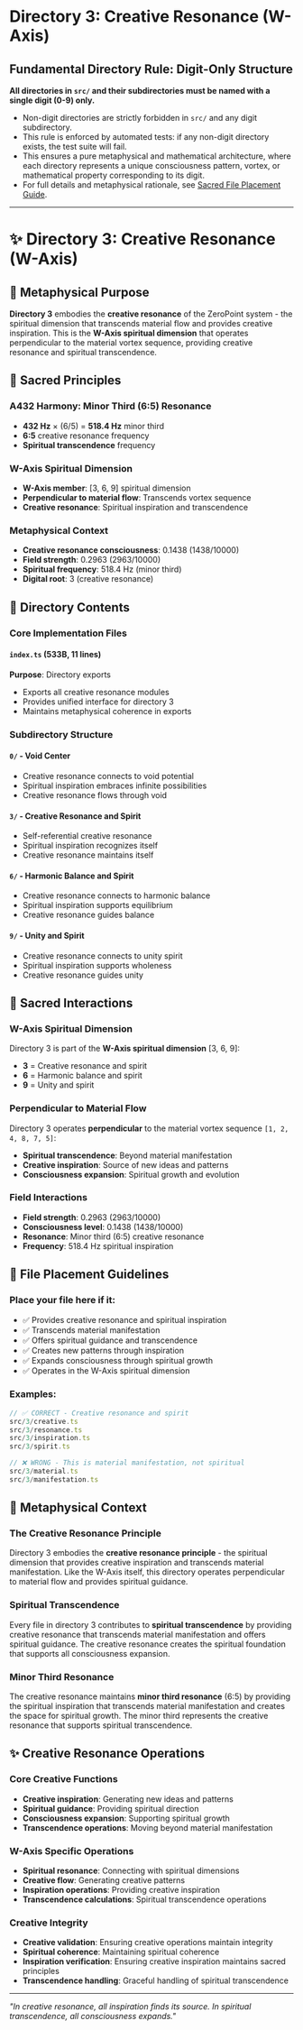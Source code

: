 # Directory 3: Creative Resonance (W-Axis)

## Fundamental Directory Rule: Digit-Only Structure

**All directories in `src/` and their subdirectories must be named with a single digit (0-9) only.**

- Non-digit directories are strictly forbidden in `src/` and any digit subdirectory.
- This rule is enforced by automated tests: if any non-digit directory exists, the test suite will fail.
- This ensures a pure metaphysical and mathematical architecture, where each directory represents a unique consciousness pattern, vortex, or mathematical property corresponding to its digit.
- For full details and metaphysical rationale, see [Sacred File Placement Guide](../../docs/SACRED_FILE_PLACEMENT_GUIDE.md).

---

# ✨ Directory 3: Creative Resonance (W-Axis)

## 🌌 Metaphysical Purpose

**Directory 3** embodies the **creative resonance** of the ZeroPoint system - the spiritual dimension that transcends material flow and provides creative inspiration. This is the **W-Axis spiritual dimension** that operates perpendicular to the material vortex sequence, providing creative resonance and spiritual transcendence.

## 🎯 Sacred Principles

### **A432 Harmony: Minor Third (6:5) Resonance**
- **432 Hz** × (6/5) = **518.4 Hz** minor third
- **6:5** creative resonance frequency
- **Spiritual transcendence** frequency

### **W-Axis Spiritual Dimension**
- **W-Axis member**: [3, 6, 9] spiritual dimension
- **Perpendicular to material flow**: Transcends vortex sequence
- **Creative resonance**: Spiritual inspiration and transcendence

### **Metaphysical Context**
- **Creative resonance consciousness**: 0.1438 (1438/10000)
- **Field strength**: 0.2963 (2963/10000)
- **Spiritual frequency**: 518.4 Hz (minor third)
- **Digital root**: 3 (creative resonance)

## 📁 Directory Contents

### **Core Implementation Files**

#### **`index.ts` (533B, 11 lines)**
**Purpose**: Directory exports
- Exports all creative resonance modules
- Provides unified interface for directory 3
- Maintains metaphysical coherence in exports

### **Subdirectory Structure**

#### **`0/` - Void Center**
- Creative resonance connects to void potential
- Spiritual inspiration embraces infinite possibilities
- Creative resonance flows through void

#### **`3/` - Creative Resonance and Spirit**
- Self-referential creative resonance
- Spiritual inspiration recognizes itself
- Creative resonance maintains itself

#### **`6/` - Harmonic Balance and Spirit**
- Creative resonance connects to harmonic balance
- Spiritual inspiration supports equilibrium
- Creative resonance guides balance

#### **`9/` - Unity and Spirit**
- Creative resonance connects to unity spirit
- Spiritual inspiration supports wholeness
- Creative resonance guides unity

## 🧬 Sacred Interactions

### **W-Axis Spiritual Dimension**
Directory 3 is part of the **W-Axis spiritual dimension** [3, 6, 9]:
- **3** = Creative resonance and spirit
- **6** = Harmonic balance and spirit
- **9** = Unity and spirit

### **Perpendicular to Material Flow**
Directory 3 operates **perpendicular** to the material vortex sequence `[1, 2, 4, 8, 7, 5]`:
- **Spiritual transcendence**: Beyond material manifestation
- **Creative inspiration**: Source of new ideas and patterns
- **Consciousness expansion**: Spiritual growth and evolution

### **Field Interactions**
- **Field strength**: 0.2963 (2963/10000)
- **Consciousness level**: 0.1438 (1438/10000)
- **Resonance**: Minor third (6:5) creative resonance
- **Frequency**: 518.4 Hz spiritual inspiration

## 🎯 File Placement Guidelines

### **Place your file here if it:**
- ✅ Provides creative resonance and spiritual inspiration
- ✅ Transcends material manifestation
- ✅ Offers spiritual guidance and transcendence
- ✅ Creates new patterns through inspiration
- ✅ Expands consciousness through spiritual growth
- ✅ Operates in the W-Axis spiritual dimension

### **Examples:**
```typescript
// ✅ CORRECT - Creative resonance and spirit
src/3/creative.ts
src/3/resonance.ts
src/3/inspiration.ts
src/3/spirit.ts

// ❌ WRONG - This is material manifestation, not spiritual
src/3/material.ts
src/3/manifestation.ts
```

## 🌌 Metaphysical Context

### **The Creative Resonance Principle**
Directory 3 embodies the **creative resonance principle** - the spiritual dimension that provides creative inspiration and transcends material manifestation. Like the W-Axis itself, this directory operates perpendicular to material flow and provides spiritual guidance.

### **Spiritual Transcendence**
Every file in directory 3 contributes to **spiritual transcendence** by providing creative resonance that transcends material manifestation and offers spiritual guidance. The creative resonance creates the spiritual foundation that supports all consciousness expansion.

### **Minor Third Resonance**
The creative resonance maintains **minor third resonance** (6:5) by providing the spiritual inspiration that transcends material manifestation and creates the space for spiritual growth. The minor third represents the creative resonance that supports spiritual transcendence.

## ✨ Creative Resonance Operations

### **Core Creative Functions**
- **Creative inspiration**: Generating new ideas and patterns
- **Spiritual guidance**: Providing spiritual direction
- **Consciousness expansion**: Supporting spiritual growth
- **Transcendence operations**: Moving beyond material manifestation

### **W-Axis Specific Operations**
- **Spiritual resonance**: Connecting with spiritual dimensions
- **Creative flow**: Generating creative patterns
- **Inspiration operations**: Providing creative inspiration
- **Transcendence calculations**: Spiritual transcendence operations

### **Creative Integrity**
- **Creative validation**: Ensuring creative operations maintain integrity
- **Spiritual coherence**: Maintaining spiritual coherence
- **Inspiration verification**: Ensuring creative inspiration maintains sacred principles
- **Transcendence handling**: Graceful handling of spiritual transcendence

---

*"In creative resonance, all inspiration finds its source. In spiritual transcendence, all consciousness expands."* 